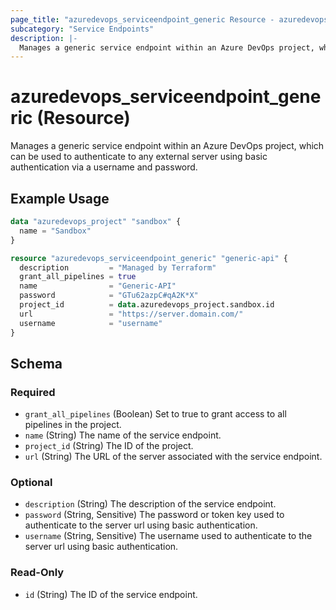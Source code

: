 ```yaml
---
page_title: "azuredevops_serviceendpoint_generic Resource - azuredevops"
subcategory: "Service Endpoints"
description: |-
  Manages a generic service endpoint within an Azure DevOps project, which can be used to authenticate to any external server using basic authentication via a username and password.
---
```


# azuredevops_serviceendpoint_generic (Resource)

Manages a generic service endpoint within an Azure DevOps project, which can be used to authenticate to any external server using basic authentication via a username and password.

## Example Usage

```terraform
data "azuredevops_project" "sandbox" {
  name = "Sandbox"
}

resource "azuredevops_serviceendpoint_generic" "generic-api" {
  description         = "Managed by Terraform"
  grant_all_pipelines = true
  name                = "Generic-API"
  password            = "GTu62azpC#qA2K*X"
  project_id          = data.azuredevops_project.sandbox.id
  url                 = "https://server.domain.com/"
  username            = "username"
}
```

<!-- schema generated by tfplugindocs -->
## Schema

### Required

- `grant_all_pipelines` (Boolean) Set to true to grant access to all pipelines in the project.
- `name` (String) The name of the service endpoint.
- `project_id` (String) The ID of the project.
- `url` (String) The URL of the server associated with the service endpoint.

### Optional

- `description` (String) The description of the service endpoint.
- `password` (String, Sensitive) The password or token key used to authenticate to the server url using basic authentication.
- `username` (String, Sensitive) The username used to authenticate to the server url using basic authentication.

### Read-Only

- `id` (String) The ID of the service endpoint.
